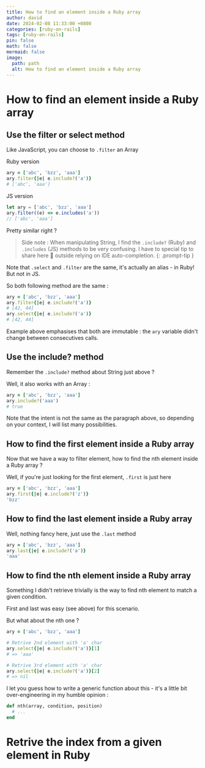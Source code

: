 ```yaml
---
title: How to find an element inside a Ruby array
author: david
date: 2024-02-08 11:33:00 +0800
categories: [ruby-on-rails]
tags: [ruby-on-rails]
pin: false
math: false
mermaid: false
image:
  path: path
  alt: How to find an element inside a Ruby array
---
```


# How to find an element inside a Ruby array

## Use the filter or select method

Like JavaScript, you can choose to `.filter` an Array

Ruby version

```ruby
ary = ['abc', 'bzz', 'aaa']
ary.filter{|e| e.include?('a')}
# ['abc', 'aaa']
```

JS version

```javascript
let ary = ['abc', 'bzz', 'aaa']
ary.filter((e) => e.includes('a'))
// ['abc', 'aaa']
```

Pretty similar right ?


> Side note : When manipulating String, I find the `.include?` (Ruby) and `.includes` (JS) methods to be very confusing. I have to special tip to share here 😬 outside relying on IDE auto-completion.
{: .prompt-tip }


Note that `.select` and `.filter` are the same, it's actually an alias - in Ruby! But not in JS.

So both following method are the same :

```ruby
ary = ['abc', 'bzz', 'aaa']
ary.filter{|e| e.include?('a')}
# [42, 44]
ary.select{|e| e.include?('a')}
# [42, 44]
```

Example above emphasises that both are immutable : the `ary` variable didn't change between consecutives calls.

## Use the include? method

Remember the `.include?` method about String just above ?

Well, it also works with an Array :

```ruby
ary = ['abc', 'bzz', 'aaa']
ary.include?('aaa')
# true
```

Note that the intent is not the same as the paragraph above, so depending on your context, I will list many possibilities.


## How to find the first element inside a Ruby array

Now that we have a way to filter element, how to find the nth element inside a Ruby array ? 

Well, if you're just looking for the first element, `.first` is just here

```ruby
ary = ['abc', 'bzz', 'aaa']
ary.first{|e| e.include?('z')}
'bzz'
```


## How to find the last element inside a Ruby array

Well, nothing fancy here, just use the `.last` method

```ruby
ary = ['abc', 'bzz', 'aaa']
ary.last{|e| e.include?('a')}
'aaa'
```

## How to find the nth element inside a Ruby array

Something I didn't retrieve trivially is the way to find nth element to match a given condition.

First and last was easy (see above) for this scenario.

But what about the nth one ?

```ruby
ary = ['abc', 'bzz', 'aaa']

# Retrive 2nd element with 'a' char
ary.select{|e| e.include?('a')}[1]
# => 'aaa'

# Retrive 3rd element with 'a' char
ary.select{|e| e.include?('a')}[2]
# => nil
```

I let you guess how to write a generic function about this - it's a little bit over-engineering in my humble opinion :

```ruby
def nth(array, condition, position)
  # ...
end
```

# Retrive the index from a given element in Ruby

